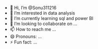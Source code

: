- 👋 Hi, I’m @Sonu311216
- 👀 I’m interested in data analysis
- 🌱 I’m currently learning sql and power BI
- 💞️ I’m looking to collaborate on ...
- 📫 How to reach me ...
- 😄 Pronouns: ...
- ⚡ Fun fact: ...

<!---
Sonu311216/Sonu311216 is a ✨ special ✨ repository because its `README.md` (this file) appears on your GitHub profile.
You can click the Preview link to take a look at your changes.
--->

